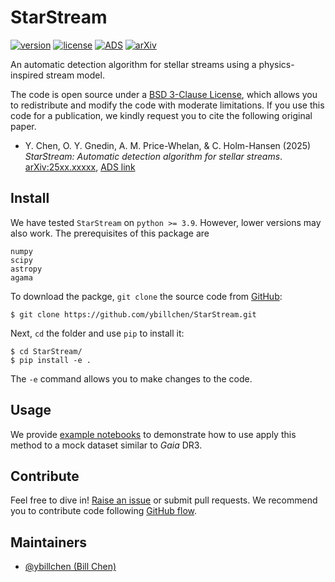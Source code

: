 # StarStream

[![version](https://img.shields.io/badge/version-0.1-blue.svg)](https://github.com/ybillchen/StarStream)
[![license](https://img.shields.io/github/license/ybillchen/StarStream)](LICENSE)
[![ADS](https://img.shields.io/badge/ADS-2025xxxxx-blue)](#)
[![arXiv](https://img.shields.io/badge/arXiv-25xx.xxxxx-green)](#)

An automatic detection algorithm for stellar streams using a physics-inspired stream model.

The code is open source under a [BSD 3-Clause License](LICENSE), which allows you to redistribute and modify the code with moderate limitations. If you use this code for a publication, we kindly request you to cite the following original paper.

- Y. Chen, O. Y. Gnedin, A. M. Price-Whelan, & C. Holm-Hansen (2025) *StarStream: Automatic detection algorithm for stellar streams*. [arXiv:25xx.xxxxx](https://arxiv.org/abs/25xx.xxxxx), [ADS link](#)

## Install

We have tested `StarStream` on `python >= 3.9`. However, lower versions may also work. The prerequisites of this package are
```
numpy
scipy
astropy
agama
```

To download the packge, `git clone` the source code from [GitHub](https://github.com/ybillchen/StarStream):
```shell
$ git clone https://github.com/ybillchen/StarStream.git
```
Next, `cd` the folder and use `pip` to install it:
```shell
$ cd StarStream/
$ pip install -e .
```
The `-e` command allows you to make changes to the code.

## Usage

We provide [example notebooks](examples/) to demonstrate how to use apply this method to a mock dataset similar to *Gaia* DR3.


## Contribute

Feel free to dive in! [Raise an issue](https://github.com/ybillchen/StarStream/issues/new) or submit pull requests. We recommend you to contribute code following [GitHub flow](https://docs.github.com/en/get-started/quickstart/github-flow). 

## Maintainers

- [@ybillchen (Bill Chen)](https://github.com/ybillchen)

